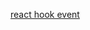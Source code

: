 [react hook event](https://velog.io/@tlatjdgh3778/React-Hooks-useEffect%EC%97%90-%EB%8C%80%ED%95%9C-%EC%A0%95%EB%A6%AC)